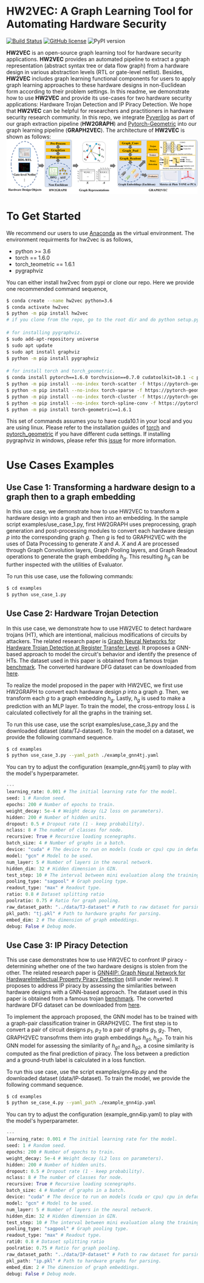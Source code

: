 # HW2VEC: A Graph Learning Tool for Automating Hardware Security
[![Build Status](https://travis-ci.com/louisccc/hw2vec.svg?branch=master)](https://travis-ci.com/github/louisccc/hw2vec) [![GitHub license](https://img.shields.io/github/license/Sujit-O/pykg2vec.svg)](https://github.com/Sujit-O/pykg2vec/blob/master/LICENSE) ![PyPI version](https://badge.fury.io/py/hw2vec.svg)

**HW2VEC** is an open-source graph learning tool for hardware security applications.
**HW2VEC** provides an automated pipeline to extract a graph representation (abstract syntax tree or data flow graph) from a hardware design in various abstraction levels (RTL or gate-level netlist).
Besides, **HW2VEC** includes graph learning functional components for users to apply graph learning approaches to these hardware designs in non-Euclidean form according to their problem settings.
In this readme, we demonstrate how to use **HW2VEC** and provide its use-cases for two hardware security applications: Hardware Trojan Detection and IP Piracy Detection.
We hope that **HW2VEC** can be helpful for researchers and practitioners in hardware security research community. In this repo, we integrate [Pyverilog](https://github.com/PyHDI/Pyverilog) as part of our graph extraction pipeline (**HW2GRAPH**) and [Pytorch-Geometric](https://github.com/rusty1s/pytorch_geometric) into our graph learning pipeline (**GRAPH2VEC**). The architecture of **HW2VEC** is shown as follows:
![](https://github.com/AICPS/hw2vec/blob/master/figures/archi.png?raw=true)

# To Get Started
We recommend our users to use [Anaconda](https://www.anaconda.com/) as the virtual environment. The environment requirments for hw2vec is as follows,
- python >= 3.6 
- torch == 1.6.0
- torch_teometric == 1.6.1
- pygraphviz

You can either install hw2vec from pypi or clone our repo. Here we provide one recommended command sequence, 
```sh
$ conda create --name hw2vec python=3.6
$ conda activate hw2vec
$ python -m pip install hw2vec 
# if you clone from the repo, go to the root dir and do python setup.py install here.

# for installing pygraphviz. 
$ sudo add-apt-repository universe
$ sudo apt update
$ sudo apt install graphviz
$ python -m pip install pygraphviz

# for install torch and torch_geometric.
$ conda install pytorch==1.6.0 torchvision==0.7.0 cudatoolkit=10.1 -c pytorch
$ python -m pip install --no-index torch-scatter -f https://pytorch-geometric.com/whl/torch-1.6.0+cu101.html
$ python -m pip install --no-index torch-sparse -f https://pytorch-geometric.com/whl/torch-1.6.0+cu101.html
$ python -m pip install --no-index torch-cluster -f https://pytorch-geometric.com/whl/torch-1.6.0+cu101.html
$ python -m pip install --no-index torch-spline-conv -f https://pytorch-geometric.com/whl/torch-1.6.0+cu101.html
$ python -m pip install torch-geometric==1.6.1
```
This set of commands assumes you to have cuda10.1 in your local and you are using linux. Please refer to the installation guides of [torch](https://pytorch.org/) and [pytorch_geometric](https://pytorch-geometric.readthedocs.io/en/latest/notes/installation.html) if you have different cuda settings. If installing pygraphviz in windows, please refer this [issue](https://github.com/pygraphviz/pygraphviz/issues/58) for more information.

# Use Cases Examples

## Use Case 1: Transforming a hardware design to a graph then to a graph embedding
In this use case, we demonstrate how to use HW2VEC to transform a hardware design into a graph and then into an embedding. In the sample script examples/use_case_1.py, first HW2GRAPH uses preprocessing, graph generation and post-processing modules to convert each hardware design _p_ into the corresponding graph _g_. Then _g_ is fed to GRAPH2VEC with the uses of Data Processing to generate _X_ and _A_. _X_ and _A_ are processed through Graph Convolution layers, Graph Pooling layers, and Graph Readout operations to generate the graph embedding _h<sub>g</sub>_. This  resulting _h<sub>g</sub>_ can be further inspected with the utilities of Evaluator.

To run this use case, use the following commands:
```sh
$ cd examples
$ python use_case_1.py
```

## Use Case 2: Hardware Trojan Detection
In this use case, we demonstrate how to use HW2VEC to detect hardware trojans (HT), which are intentional, malicious modifications of circuits by attackers. The related research paper is [Graph Neural Networks for Hardware Trojan Detection at Register Transfer Level](https://drive.google.com/file/d/1XFgWWO4v2oA-lmkwleG0h03znAvmJV5i/view). It proposes a GNN-based approach to model the circuit's behavior and identify the presence of HTs. The dataset used in this paper is obtained from a famous trojan [benchmark](https://www.trust-hub.org/benchmarks/trojan). The converted hardware DFG dataset can be downloaded from [here](http://ieee-dataport.org/3640).

To realize the model proposed in the paper with HW2VEC, we first use HW2GRAPH to convert each hardware design _p_ into a graph _g_. Then, we transform each _g_ to a graph embedding _h<sub>g</sub>_. Lastly, _h<sub>g</sub>_ is used to make a prediction with an MLP layer. To train the model, the cross-entropy loss _L_ is calculated collectively for all the graphs in the training set. 

To run this use case, use the script examples/use_case_3.py and the downloaded dataset (data/TJ-dataset). To train the model on a dataset, we provide the following command sequence.
```sh
$ cd examples
$ python use_case_3.py --yaml_path ./example_gnn4tj.yaml
```
You can try to adjust the configuration (example_gnn4tj.yaml) to play with the model's hyperparameter.
```python
---
learning_rate: 0.001 # The initial learning rate for the model.
seed: 1 # Random seed.
epochs: 200 # Number of epochs to train.
weight_decay: 5e-4 # Weight decay (L2 loss on parameters).
hidden: 200 # Number of hidden units.
dropout: 0.5 # Dropout rate (1 - keep probability).
nclass: 8 # The number of classes for node.
recursive: True # Recursive loading scenegraphs.
batch_size: 4 # Number of graphs in a batch.
device: "cuda" # The device to run on models (cuda or cpu) cpu in default.
model: "gcn" # Model to be used.
num_layer: 5 # Number of layers in the neural network.
hidden_dim: 32 # Hidden dimension in GIN.
test_step: 10 # The interval between mini evaluation along the training process.
pooling_type: "sagpool" # Graph pooling type.
readout_type: "max" # Readout type.
ratio: 0.8 # Dataset splitting ratio
poolratio: 0.75 # Ratio for graph pooling.
raw_dataset_path: "../data/TJ-dataset" # Path to raw dataset for parsing if no precache.
pkl_path: "tj.pkl" # Path to hardware graphs for parsing.
embed_dim: 2 # The dimension of graph embeddings.
debug: False # Debug mode.
```

## Use Case 3: IP Piracy Detection
This use case demonstrates how to use HW2VEC to confront IP piracy - determining whether one of the two hardware designs is stolen from the other. The related research paper is [GNN4IP: Graph Neural Network for HardwareIntellectual Property Piracy Detection]() (still under review). It proposes to address IP piracy by assessing the similarities between hardware designs with a GNN-based approach. The dataset used in this paper is obtained from a famous trojan [benchmark](https://www.trust-hub.org/benchmarks/trojan). The converted hardware DFG dataset can be downloaded from [here](http://ieee-dataport.org/3640). 

To implement the approach proposed, the GNN model has to be trained with a graph-pair classification trainer in GRAPH2VEC. The first step is to convert a pair of circuit designs _p<sub>1</sub>_, _p<sub>2</sub>_ to a pair of graphs _g<sub>1</sub>_, _g<sub>2</sub>_. Then, GRAPH2VEC transofrms them into graph embeddings _h<sub>g1</sub>_, _h<sub>g2</sub>_. To train his GNN model for assessing the similarity of _h<sub>g1</sub>_ and _h<sub>g2</sub>_, a cosine similarity is computed as the final prediction of piracy. The loss between a prediction and a ground-truth label is calculated in a loss function. 

To run this use case, use the script examples/gnn4ip.py and the downloaded dataset (data/IP-dataset). To train the model, we provide the following command sequence.
```sh
$ cd examples
$ python se_case_4.py --yaml_path ./example_gnn4ip.yaml
```
You can try to adjust the configuration (example_gnn4ip.yaml) to play with the model's hyperparameter.
```python
---
learning_rate: 0.001 # The initial learning rate for the model.
seed: 1 # Random seed.
epochs: 200 # Number of epochs to train.
weight_decay: 5e-4 # Weight decay (L2 loss on parameters).
hidden: 200 # Number of hidden units.
dropout: 0.5 # Dropout rate (1 - keep probability).
nclass: 8 # The number of classes for node.
recursive: True # Recursive loading scenegraphs.
batch_size: 4 # Number of graphs in a batch.
device: "cuda" # The device to run on models (cuda or cpu) cpu in default.
model: "gcn" # Model to be used.
num_layer: 5 # Number of layers in the neural network.
hidden_dim: 32 # Hidden dimension in GIN.
test_step: 10 # The interval between mini evaluation along the training process.
pooling_type: "sagpool" # Graph pooling type.
readout_type: "max" # Readout type.
rati0: 0.8 # Dataset splitting ratio
poolratio: 0.75 # Ratio for graph pooling.
raw_dataset_path: "../data/IP-dataset" # Path to raw dataset for parsing if no precache.
pkl_path: "ip.pkl" # Path to hardware graphs for parsing.
embed_dim: 2 # The dimension of graph embeddings.
debug: False # Debug mode.
```
